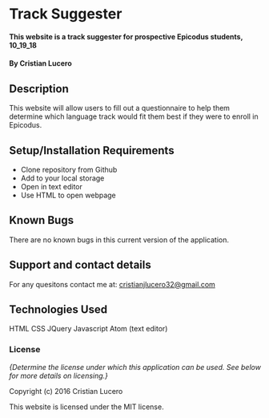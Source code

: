 # Track Suggester

#### This website is a track suggester for prospective Epicodus students, 10_19_18

#### By Cristian Lucero

## Description

This website will allow users to fill out a questionnaire to help them determine which language track would fit them best if they were to enroll in Epicodus.

## Setup/Installation Requirements

* Clone repository from Github
* Add to your local storage
* Open in text editor
* Use HTML to open webpage


## Known Bugs

There are no known bugs in this current version of the application.

## Support and contact details

For any quesitons contact me at: cristianjlucero32@gmail.com

## Technologies Used

HTML
CSS
JQuery
Javascript
Atom (text editor)

### License

*{Determine the license under which this application can be used.  See below for more details on licensing.}*

Copyright (c) 2016 Cristian Lucero

This website is licensed under the MIT license.
